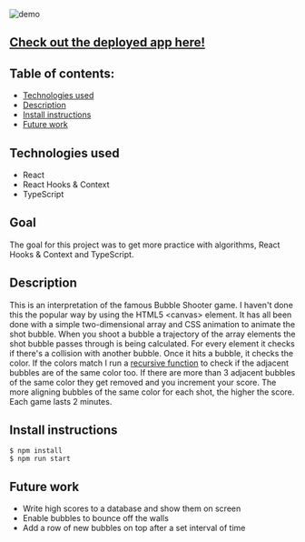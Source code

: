 ![demo](https://media.giphy.com/media/eHjcw2Ek7v8HfeB2Hb/giphy.gif)

## [ Check out the deployed app here!](https://bubble-shooter-game.herokuapp.com/)

## Table of contents:
- [Technologies used](#Technologies-used)
- [Description](#Description)
- [Install instructions](#Install-instructions)
- [Future work](#Future-work)

## Technologies used
- React
- React Hooks & Context
- TypeScript

## Goal
The goal for this project was to get more practice with algorithms, React Hooks & Context and TypeScript. 

## Description
This is an interpretation of the famous Bubble Shooter game. I haven't done this the popular way by using the HTML5 <canvas\> element. It has all been done with a simple two-dimensional array and CSS animation to animate the shot bubble. When you shoot a bubble a trajectory of the array elements the shot bubble passes through is being calculated. For every element it checks if there's a collision with another bubble. Once it hits a bubble, it checks the color. If the colors match I run a [recursive function](/src/actions/gameActions.tsx#L106) to check if the adjacent bubbles are of the same color too. If there are more than 3 adjacent bubbles of the same color they get removed and you increment your score. The more aligning bubbles of the same color for each shot, the higher the score. Each game lasts 2 minutes.

## Install instructions
```
$ npm install
$ npm run start
```

## Future work
- Write high scores to a database and show them on screen
- Enable bubbles to bounce off the walls
- Add a row of new bubbles on top after a set interval of time
